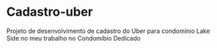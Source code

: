 # Cadastro-uber
Projeto de desenvolvimento de cadastro do Uber para condomínio Lake Side no meu trabalho no Condomíbio Dedicado
